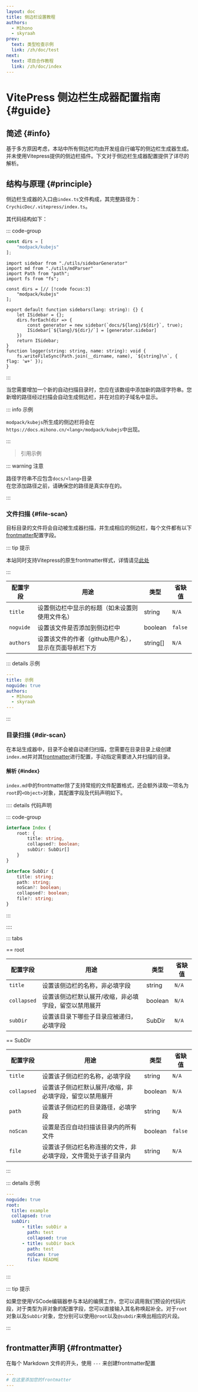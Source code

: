 ```yaml
---
layout: doc
title: 侧边栏设置教程
authors:
  - M1hono
  - skyraah
prev:
  text: 类型检查示例
  link: /zh/doc/test
next:
  text: 项目合作教程
  link: /zh/doc/index
---
```


# VitePress 侧边栏生成器配置指南 {#guide}

## 简述 {#info}

基于多方原因考虑，本站中所有侧边栏均由开发组自行编写的侧边栏生成器生成。并未使用Vitepress提供的侧边栏插件。下文对于侧边栏生成器配置提供了详尽的解析。

## 结构与原理 {#principle}

侧边栏生成器的入口由`index.ts`文件构成，其完整路径为：`CrychicDoc/.vitepress/index.ts`。

其代码结构如下：

::: code-group

```ts [核心代码]
const dirs = [
    "modpack/kubejs"
];
```

```ts{6-8} [完整代码]
import sidebar from "./utils/sidebarGenerator"
import md from "./utils/mdParser"
import Path from "path";
import fs from "fs";

const dirs = [// [!code focus:3]
    "modpack/kubejs"
];

export default function sidebars(lang: string): {} {
    let ISidebar = {};
    dirs.forEach(dir => {
        const generator = new sidebar(`docs/${lang}/${dir}`, true);
        ISidebar[`${lang}/${dir}/`] = [generator.sidebar]
    })
    return ISidebar;
}
function logger(string: string, name: string): void {
    fs.writeFileSync(Path.join(__dirname, name), `${string}\n`, { flag: 'w+' });
}
```

:::

当您需要增加一个新的自动扫描目录时，您应在该数组中添加新的路径字符串。您新增的路径经过扫描会自动生成侧边栏，并在对应的子域名中显示。

::: info 示例

`modpack/kubejs`所生成的侧边栏将会在`https://docs.mihono.cn/<lang>/modpack/kubejs`中出现。

:::

>引用示例

::: warning 注意

路径字符串不应包含`docs/<lang>`目录  
在您添加路径之前，请确保您的路径是真实存在的。

:::

### 文件扫描 {#file-scan}

目标目录的文件将会自动被生成器扫描，并生成相应的侧边栏，每个文件都有以下[frontmatter](#frontmatter)配置字段。

::: tip 提示

本站同时支持Vitepress的原生frontmatter样式，详情请见[此处](https://vitepress.dev/zh/reference/frontmatter-config)

:::

| 配置字段      | 用途                             | 类型      | 省缺值     |
|-----------|--------------------------------|---------|---------|
| `title`   | 设置侧边栏中显示的标题（如未设置则使用文件名）        | string  | `N/A`   |
| `noguide` | 设置该文件是否添加到侧边栏中                 | boolean | `false` |
| `authors`  | 设置该文件的作者（github用户名），显示在页面导航栏下方 | string[]  | `N/A`   |

::: details 示例

```yaml
---
title: 示例
noguide: true
authors:
  - M1hono
  - skyraah
---
```

:::

### 目录扫描 {#dir-scan}

在本站生成器中，目录不会被自动递归扫描，您需要在目录目录上级创建`index.md`并对其[frontmatter](#frontmatter)进行配置，手动指定需要进入并扫描的目录。

#### 解析 {#index}

`index.md`中的frontmatter除了支持常规的文件配置格式，还会额外读取一项名为`root`的`<Object>`对象，其配置字段及代码声明如下。

:::: details 代码声明

::: code-group

```ts [root对象]
interface Index {
    root: {
        title: string,
        collapsed?: boolean; 
        subDir: SubDir[]
    }
}
```

```ts [SubDir对象]
interface SubDir {
    title: string;
    path: string;
    noScan?: boolean;
    collapsed?: boolean;
    file?: string;
}
```

:::

::::

::: tabs

== root

| 配置字段        | 用途                          | 类型      | 省缺值   |
|-------------|-----------------------------|---------|-------|
| `title`     | 设置该侧边栏的名称，非必填字段             | string  | `N/A` |
| `collapsed` | 设置该侧边栏默认展开/收缩，非必填字段，留空以禁用展开 | boolean | `N/A` |
| `subDir`    | 设置该目录下哪些子目录应被递归，必填字段        | SubDir  | `N/A` |
  
== SubDir

| 配置字段        | 用途                              | 类型      | 省缺值     |
|-------------|---------------------------------|---------|---------|
| `title`     | 设置该子侧边栏的名称，必填字段                 | string  | `N/A`   |
| `collapsed` | 设置该子侧边栏默认展开/收缩，非必填字段，留空以禁用展开    | boolean | `N/A`   |
| `path`      | 设置该子侧边栏的目录路径，必填字段               | string  | `N/A`   |
| `noScan`    | 设置是否应自动扫描该目录内的所有文件              | boolean | `false` |
| `file`      | 设置该子侧边栏名称连接的文件，非必填字段，文件需处于该子目录内 | string  | `N/A`   |

:::

::: details 示例

```yaml
---
noguide: true
root:
  title: example
  collapsed: true
  subDir:
      - title: subDir a
        path: test
        collapsed: true
      - title: subDir back
        path: test
        noScan: true
        file: README
---
```

:::

::: tip 提示

如果您使用VSCode编辑器参与本站的编撰工作，您可以调用我们预设的代码片段，对于类型为非对象的配置字段，您可以直接输入其名称唤起补全。对于`root`对象以及`SubDir`对象，您分别可以使用`@root`以及`@subdir`来唤出相应的片段。

:::

## frontmatter声明 {#frontmatter}

在每个 Markdown 文件的开头，使用 `---` 来创建frontmatter配置

```yaml
---
# 在这里添加您的frontmatter
---
```

<!-- ## 基本配置

在每个 Markdown 文件的开头，使用 `---` 来分隔前置配置部分：

```yaml
---
# 在这里添加您的前置配置
---
```

# 文档内容从这里开始

可用的前置配置字段

| 配置字段       | 目的                                  | 类型     | 示例 |
| ------------- | ----------------------------------- | ------ | ---- |
| `title`       | 设置文档的标题                          | 字符串    | `title: 入门指南` |
| `sidetitle`   | 设置侧边栏中显示的标题（如果未设置，则使用标题） | 字符串    | `sidetitle: 快速入门` |
| `sidebarorder`| 自定义当前目录中文档和子目录的顺序       | 对象      | `sidebarorder: \n    index: -1 \n    introduction: 1 \n    advanced: 2` |
| `tagDisplay`  | 启用标签分组显示                        | 布尔值    | `tagDisplay: true` |
| `back`        | 自定义返回到父目录的路径                 | 字符串    | `back: /guide/` |
| `autoPN`      | 自动生成上一篇/下一篇导航                | 布尔值    | `autoPN: true` |
| `tagorder`    | 自定义标签的顺序                        | 对象      | `tagorder: \n    Basics: 1 \n    Advanced: 2` |
| `folderBlackList` | 指定要在侧边栏中排除的文件夹列表        | 数组      | `folderBlackList: \n    - private \n    - drafts` |
| `generateSidebar` | 在侧边栏中包含当前的 `index.md` 文件    | 布尔值    | `generateSidebar: true` |
| `tag`         | 为文档指定标签（用于标签分组显示）         | 字符串    | `tag: 基础知识` |

完整示例
以下是一个包含所有可用配置的 index.md 文件的前置配置示例：

```yaml
---
title: VitePress 指南
sidetitle: 用户指南
sidebarorder:
    index: -1
    quickstart: 1
    configuration: 2
    advanced: 3
tagDisplay: true
back: /documentation/
autoPN: true
tagorder:
    Basics: 1
    Configuration: 2
    Advanced: 3
folderBlackList:
    - private
    - drafts
generateSidebar: true
tag: 文档
---
```

```md
# VitePress 指南

本文档将帮助您入门 VitePress...
使用这些前置配置，您可以精确控制文档在侧边栏中的显示方式，包括顺序，启用标签分组和自动生成导航等高级功能。
此 Markdown 文件重点介绍如何使用前置配置来配置侧边栏生成器。它提供了关于每个可用前置配置字段的详细信息。
``` -->
